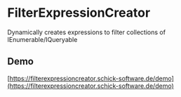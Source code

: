 # FilterExpressionCreator

Dynamically creates expressions to filter collections of IEnumerable/IQueryable

## Demo ##

[https://filterexpressioncreator.schick-software.de/demo](https://filterexpressioncreator.schick-software.de/demo)

